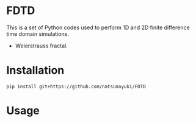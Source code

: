 # FDTD 
This is a set of Python codes used to perform 1D and 2D finite difference time domain simulations.

* Weierstrauss fractal.

# Installation
```
pip install git+https://github.com/natsunoyuki/FDTD
```

# Usage
```

```